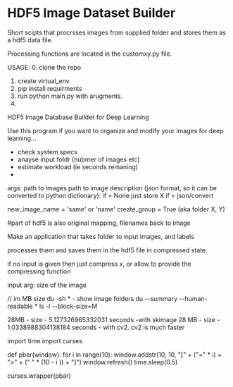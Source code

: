 # HDF5 Image Dataset Builder

Short scipts that procrsses images from supplied folder and stores them as a hdf5 data file.

Processing functions are located in the customxy.py file.

USAGE:
0. clone the repo
1. create virtual_env
2. pip install requirments
3.  run python main.py with arugments.
4.  






HDF5 Image Database Builder for Deep Learning

Use this program if you want to organize and modify your images for deep learning...


- check system specs
- anayse input foldr (nubmer of images etc)
- estimate workload (ie seconds remaning)
- 

args: 
path to images
path to image description (json format, so it can be converted to python dictionary):
                          if = None just store X
                          if = json/convert
                        
new_image_name = 'same' or 'name'
create_group = True (aka folder X, Y)

#part of hdf5 is also original mapping, filenames back to image 


Make an application that takes folder to input images, and labels

processes them and saves them in the hdf5 file in compressed state.

if no input is given then just compress x,
or allow to provide the compressing function

input arg: size of the image

// im MB size
du -sh * - show image folders
du --summary --human-readable *
ls -l --block-size=M

28MB - size - 5.127326965332031 seconds -with skimage
28 MB - size - 1.0338988304138184 seconds - with cv2. cv2 is much faster


import time
import curses

def pbar(window):
    for i in range(10):
        window.addstr(10, 10, "[" + ("=" * i) + ">" + (" " * (10 - i )) + "]")
        window.refresh()
        time.sleep(0.5)

curses.wrapper(pbar)